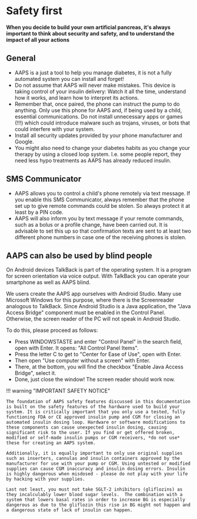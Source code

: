 # Safety first

**When you decide to build your own artificial pancreas, it's always important to think about security and safety, and to understand the impact of all your actions**

## General

- AAPS is a just a tool to help you manage diabetes, it is not a fully automated system you can install and forget!
- Do not assume that AAPS will never make mistakes. This device is taking control of your insulin delivery: Watch it all the time, understand how it works, and learn how to interpret its actions.
- Remember that, once paired, the phone can instruct the pump to do anything. Only use this phone for AAPS and, if being used by a child, essential communications. Do not install unnecessary apps or games (!!!) which could introduce malware such as trojans, viruses, or bots that could interfere with your system.
- Install all security updates provided by your phone manufacturer and Google.
- You might also need to change your diabetes habits as you change your therapy by using a closed loop system. I.e. some people report, they need less hypo treatments as AAPS has already reduced insulin.

## SMS Communicator

- AAPS allows you to control a child's phone remotely via text message. If you enable this SMS Communicator, always remember that the phone set up to give remote commands could be stolen. So always protect it at least by a PIN code.
- AAPS will also inform you by text message if your remote commands, such as a bolus or a profile change, have been carried out. It is advisable to set this up so that confirmation texts are sent to at least two different phone numbers in case one of the receiving phones is stolen.

## AAPS can also be used by blind people

On Android devices TalkBack is part of the operating system. It is a program for screen orientation via voice output. With TalkBack you can operate your smartphone as well as AAPS blind.

We users create the AAPS app ourselves with Android Studio. Many use Microsoft Windows for this purpose, where there is the Screenreader analogous to TalkBack. Since Android Studio is a Java application, the "Java Access Bridge" component must be enabled in the Control Panel. Otherwise, the screen reader of the PC will not speak in Android Studio.

To do this, please proceed as follows:

- Press WINDOWSTASTE and enter "Control Panel" in the search field, open with Enter. It opens: "All Control Panel Items".
- Press the letter C to get to "Center for Ease of Use", open with Enter.
- Then open "Use computer without a screen" with Enter.
- There, at the bottom, you will find the checkbox "Enable Java Access Bridge", select it.
- Done, just close the window! The screen reader should work now.

!!! warning "IMPORTANT SAFETY NOTICE"

    The foundation of AAPS safety features discussed in this documentation is built on the safety features of the hardware used to build your system. It is critically important that you only use a tested, fully functioning FDA or CE approved insulin pump and CGM for closing an automated insulin dosing loop. Hardware or software modifications to these components can cause unexpected insulin dosing, causing significant risk to the user. If you find or get offered broken, modified or self-made insulin pumps or CGM receivers, *do not use* these for creating an AAPS system.

    Additionally, it is equally important to only use original supplies such as inserters, cannulas and insulin containers approved by the manufacturer for use with your pump or CGM. Using untested or modified supplies can cause CGM inaccuracy and insulin dosing errors. Insulin is highly dangerous when misdosed - please do not play with your life by hacking with your supplies.

    Last not least, you must not take SGLT-2 inhibitors (gliflozins) as they incalculably lower blood sugar levels.  The combination with a system that lowers basal rates in order to increase BG is especially dangerous as due to the gliflozin this rise in BG might not happen and a dangerous state of lack of insulin can happen.

